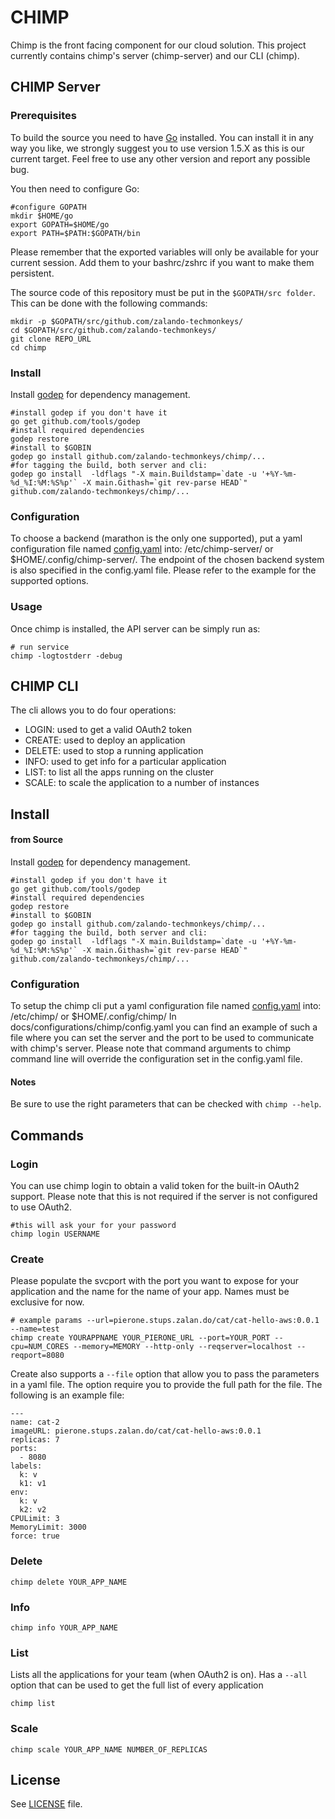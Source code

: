 # CHIMP
Chimp is the front facing component for our cloud solution.
This project currently contains chimp's server (chimp-server) and our CLI (chimp).

## CHIMP Server


### Prerequisites

To build the source you need to have [Go](https://golang.org/) installed. You
can install it in any way you like, we strongly suggest you to use version 1.5.X as this is our current target. Feel free to use any other version and report any possible bug.

You then need to configure Go:

````
#configure GOPATH
mkdir $HOME/go
export GOPATH=$HOME/go
export PATH=$PATH:$GOPATH/bin
````
Please remember that the exported variables will only be available for your
current session. Add them to your bashrc/zshrc if you want to make them
persistent.

The source code of this repository must be put in the ```$GOPATH/src folder```.
This can be done with the following commands:

````
mkdir -p $GOPATH/src/github.com/zalando-techmonkeys/
cd $GOPATH/src/github.com/zalando-techmonkeys/
git clone REPO_URL
cd chimp
````

### Install

Install [godep](https://github.com/tools/godep) for dependency management.

````
#install godep if you don't have it
go get github.com/tools/godep
#install required dependencies
godep restore
#install to $GOBIN
godep go install github.com/zalando-techmonkeys/chimp/...
#for tagging the build, both server and cli:
godep go install  -ldflags "-X main.Buildstamp=`date -u '+%Y-%m-%d_%I:%M:%S%p'` -X main.Githash=`git rev-parse HEAD`"   github.com/zalando-techmonkeys/chimp/...
````

### Configuration
To choose a backend (marathon is the only one supported), put a yaml configuration
file named [config.yaml](chimp/docs/configurations/chimp-server/config.yaml) into: /etc/chimp-server/ or $HOME/.config/chimp-server/.
The endpoint of the chosen backend system is also specified in the config.yaml file. Please refer to the example for the supported options.

### Usage
Once chimp is installed, the API server can be simply run as:

````
# run service
chimp -logtostderr -debug
````

## CHIMP CLI

The cli allows you to do four operations:

- LOGIN: used to get a valid OAuth2 token
- CREATE: used to deploy an application
- DELETE: used to stop a running application
- INFO: used to get info for a particular application
- LIST: to list all the apps running on the cluster
- SCALE: to scale the application to a number of instances

## Install
#### from Source

Install [godep](https://github.com/tools/godep) for dependency management.

````
#install godep if you don't have it
go get github.com/tools/godep
#install required dependencies
godep restore
#install to $GOBIN
godep go install github.com/zalando-techmonkeys/chimp/...
#for tagging the build, both server and cli:
godep go install  -ldflags "-X main.Buildstamp=`date -u '+%Y-%m-%d_%I:%M:%S%p'` -X main.Githash=`git rev-parse HEAD`"   github.com/zalando-techmonkeys/chimp/...
````

### Configuration
To setup the chimp cli put a yaml configuration file named [config.yaml](chimp/docs/configurations/chimp/config.yaml) into: /etc/chimp/ or $HOME/.config/chimp/ In docs/configurations/chimp/config.yaml you can find an example of such a file where you can set the server and the port to be used to communicate with chimp's server.
Please note that command arguments to chimp command line will override the configuration set in the config.yaml file.


#### Notes
Be sure to use the right parameters that can be checked with ```chimp --help```.

## Commands

### Login
You can use chimp login to obtain a valid token for the built-in OAuth2 support. Please note that this is not required if
the server is not configured to use OAuth2.
````
#this will ask your for your password
chimp login USERNAME
````

### Create
Please populate the svcport with the port you want to expose for your application and the name for the name of your app. Names must be exclusive for now.

````
# example params --url=pierone.stups.zalan.do/cat/cat-hello-aws:0.0.1 --name=test
chimp create YOURAPPNAME YOUR_PIERONE_URL --port=YOUR_PORT --cpu=NUM_CORES --memory=MEMORY --http-only --reqserver=localhost --reqport=8080
````

Create also supports a ```--file``` option that allow you to pass the parameters in a yaml file. The option require you to provide the full path for the file.
The following is an example file:

````
---
name: cat-2
imageURL: pierone.stups.zalan.do/cat/cat-hello-aws:0.0.1
replicas: 7
ports:
  - 8080
labels:
  k: v
  k1: v1
env:
  k: v
  k2: v2
CPULimit: 3
MemoryLimit: 3000
force: true
````

### Delete
````
chimp delete YOUR_APP_NAME
````

### Info
````
chimp info YOUR_APP_NAME
````

### List
Lists all the applications for your team (when OAuth2 is on). Has a ```--all``` option that can be used to get the full list of every application
````
chimp list
````

### Scale
````
chimp scale YOUR_APP_NAME NUMBER_OF_REPLICAS
````

## License

See [LICENSE](LICENSE) file.
